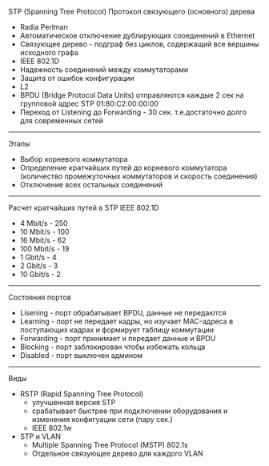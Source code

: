 STP (Spanning Tree Protocol)  Протокол связующего (основного) дерева


 - Radia Perlman
 - Автоматическое отключение дублирующих сооединений в Ethernet
 - Связующее дерево - подграф без циклов, содержащий все вершины исходного графа
 - IEEE 802.1D
 - Надежность соединений между коммутаторами 
 - Защита от ошибок конфигурации
 - L2
 - BPDU (Bridge Protocol Data Units) отправляются каждые 2 сек на групповой адрес STP 01:80:C2:00:00:00
 - Переход от Listening до Forwarding - 30 сек. т.е.достаточно долго для современных сетей
----
Этапы
 - Выбор корневого коммутатора
 - Определение кратчайших путей до корневого коммутатора (количество промежуточных коммутаторов и скорость соединения)
 - Отключение всех остальных соединений
----
Расчет кратчайших путей в STP IEEE 802.1D
- 4  Mbit/s  - 250
- 10  Mbit/s - 100
- 16  Mbit/s - 62
- 100 Mbit/s - 19
- 1   Gbit/s - 4
- 2   Gbit/s - 3
- 10  Gbit/s - 2
----
Состояния портов
 - Lisening - порт обрабатывает BPDU, данные не передаются
 - Learning - порт не передает кадры, но изучает MAC-адреса в поступающих кадрах и формирует таблицу коммутации
 - Forwarding - порт принимает и передает данные и BPDU
 - Blocking - порт заблокирован чтобы избежать кольца
 - Disabled - порт выключен админом
----
Виды
 - RSTP (Rapid Spanning Tree Protocol)
   - улучшенная версия STP
   - срабатывает быстрее при подключении оборудования и изменения конфигуации сети (пару сек.)
   - IEEE 802.1w
 - STP и VLAN
   - Multiple Spanning Tree Protocol (MSTP) 802.1s
   - Отдельное связующее дерево для каждого VLAN
   
